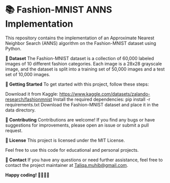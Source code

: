 # 📚 Fashion-MNIST ANNS Implementation
This repository contains the implementation of an Approximate Nearest Neighbor Search (ANNS) algorithm on the Fashion-MNIST dataset using Python.

**📖 Dataset**
The Fashion-MNIST dataset is a collection of 60,000 labeled images of 10 different fashion categories. Each image is a 28x28 grayscale image, and the dataset is split into a training set of 50,000 images and a test set of 10,000 images.

**🚀 Getting Started**
To get started with this project, follow these steps:

Download it from Kaggle: https://www.kaggle.com/datasets/zalando-research/fashionmnist
Install the required dependencies: pip install -r requirements.txt
Download the Fashion-MNIST dataset and place it in the data directory.

**🤝 Contributing**
Contributions are welcome! If you find any bugs or have suggestions for improvements, please open an issue or submit a pull request.

**📜 License**
This project is licensed under the MIT License.

Feel free to use this code for educational and personal projects.

**📧 Contact**
If you have any questions or need further assistance, feel free to contact the project maintainer at Taliqa.muhib@gmail.com.

**Happy coding! 👩‍💻👨‍💻**
